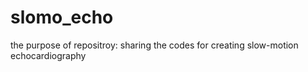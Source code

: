 # slomo_echo
the purpose of repositroy: sharing the codes for creating slow-motion echocardiography
